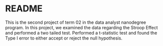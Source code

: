 # README

This is the second project of term 02 in the data analyst nanodegree program. In this project, we examined the data regarding the Stroop Effect and performed a two tailed test. Performed a t-statistic test and found the Type I error to either accept or reject the null hypothesis.
